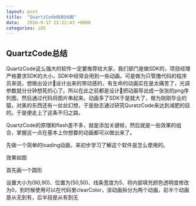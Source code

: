 ```yaml
---
layout: post
title:	"QuartzCode绘制动画"
data:	2016-9-17 22:22:43 +0800
categories:	iOS
---
```



## QuartzCode总结

QuartzCode这么强大的软件一定要推荐给大家，我们部门是做SDK的，项目经理严格要求SDK的大小，SDK中经常会用到一些动画。可是做为只管撸代码的程序员来说，想做出设计🦁设计出来的带动感的，有生命的动画实在是太痛苦了，光调参数就分分钟想死的心了。所以在此之前都是设计🦁把动画导出成一张张的png序列图，然后通过代码将图片串起来。动画多了SDK于是就大了，做为刚刚毕业的猿，对美的东西还有一丝丝幻想，于是励志通过研究QuratzCode来达到减肥的目的。于是便走上了这条不归之路。

QuartzCode的原理和flash差不多，就是添加关键帧，然后就是一些效果的组合，掌握这一点在基本上你想要的动画都可以做出来了。

先做一个简单的loading动画，来初步学习了解这个软件是怎么使用的。

效果如图

首先画一个圆形

设置大小为(90,90)、位置为(50,50)、线条宽度为5、将内部填充颜色透明度修改为0，到时候使用可以在代码里clearColor，该动画拆分为两个动画，前半个动画是从无到有，后半段是从有到无